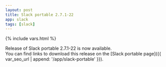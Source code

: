 ```yaml
---
layout: post
title: Slack portable 2.7.1-22
app: slack
tags: [slack]
---
```

{% include vars.html %}

Release of Slack portable 2.7.1-22 is now available.<br />
You can find links to download this release on the [Slack portable page]({{ var_seo_url | append: '/app/slack-portable' }}).